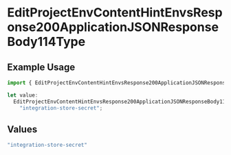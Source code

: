 # EditProjectEnvContentHintEnvsResponse200ApplicationJSONResponseBody114Type

## Example Usage

```typescript
import { EditProjectEnvContentHintEnvsResponse200ApplicationJSONResponseBody114Type } from "@simplesagar/vercel/models/editprojectenvop.js";

let value:
  EditProjectEnvContentHintEnvsResponse200ApplicationJSONResponseBody114Type =
    "integration-store-secret";
```

## Values

```typescript
"integration-store-secret"
```